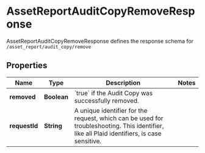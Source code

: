 

# AssetReportAuditCopyRemoveResponse

AssetReportAuditCopyRemoveResponse defines the response schema for `/asset_report/audit_copy/remove`

## Properties

| Name | Type | Description | Notes |
|------------ | ------------- | ------------- | -------------|
|**removed** | **Boolean** | &#x60;true&#x60; if the Audit Copy was successfully removed. |  |
|**requestId** | **String** | A unique identifier for the request, which can be used for troubleshooting. This identifier, like all Plaid identifiers, is case sensitive. |  |



